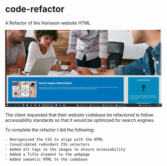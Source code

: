 # code-refactor
A Refactor of the Horiseon website HTML

![Horiseon Webpage Screenshot](Horiseon.jpg?raw=true "Horiseon Screenshot")

The client requested that their website codebase be refactored to follow accessability standards so that it would be optimized for search engines. 

To complete the refactor I did the following:

    - Reorganized the CSS to align with the HTML 
    - Consolidated redundant CSS selectors
    - Added alt tags to the images to ensure accessability 
    - Added a Title element to the webpage 
    - Added semantic HTML to the codebase

